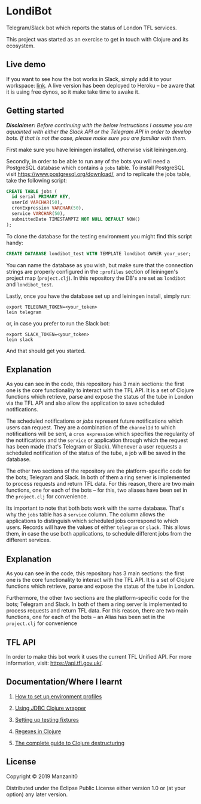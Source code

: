 # LondiBot

Telegram/Slack bot which reports the status of London TFL services.

This project was started as an exercise to get in touch with Clojure and its ecosystem.

## Live demo

If you want to see how the bot works in Slack, simply add it to your workspace: [link](https://slack.com/oauth/authorize?client_id=2225972970.533137885794&scope=incoming-webhook,commands,bot,users:read,chat:write:bot,groups:read,channels:read,im:read,mpim:read,users:read.email,channels:write). A live version has been deployed to Heroku – be aware that it is using free dynos, so it make take time to awake it.

## Getting started

_**Disclaimer:** Before continuing with the below instructions I assume you are aquainted with either the Slack API or the Telegram API in order to develop bots. If that is not the case, please make sure you are familiar with them._

First make sure you have leiningen installed, otherwise visit leiningen.org.

Secondly, in order to be able to run any of the bots you will need a PostgreSQL database which contains a `jobs` table. To install PostgreSQL visit https://www.postgresql.org/download/, and to replicate the jobs table, take the following script:

```sql
CREATE TABLE jobs (
  id serial PRIMARY KEY, 
  userId VARCHAR(50), 
  cronExpression VARCHAR(50), 
  service VARCHAR(50), 
  submittedDate TIMESTAMPTZ NOT NULL DEFAULT NOW()
);
```

To clone the database for the testing environment you might find this script handy:

```SQL
CREATE DATABASE londibot_test WITH TEMPLATE londibot OWNER your_user;
```

You can name the database as you wish, but make sure that the connection strings are properly configured in the `:profiles` section of leiningen's project map (`project.clj`). In this repository the DB's are set as `londibot` and `londibot_test`.

Lastly, once you have the database set up and leiningen install, simply run:

```
export TELEGRAM_TOKEN=<your_token>
lein telegram
```

or, in case you prefer to run the Slack bot:

```
export SLACK_TOKEN=<your_token>
lein slack
```

And that should get you started.

## Explanation

As you can see in the code, this repository has 3 main sections: the first one is the core functionality to interact with the TFL API. It is a set of Clojure functions which retrieve, parse and expose the status of the tube in London via the TFL API and also allow the application to save scheduled notifications.

The scheduled notifications or *jobs* represent future notifications which users can request. They are a combination of the `channelId` to which notifications will be sent, a `cron expression` which specifies the regularity of the notifications and the `service` or application through which the request has been made (that's Telegram or Slack). Whenever a user requests a scheduled notification of the status of the tube, a job will be saved in the database.

The other two sections of the repository are the platform-specific code for the bots; Telegram and Slack. In both of them a ring server is implemented to process requests and return TFL data. For this reason, there are two main functions, one for each of the bots – for this, two aliases have been set in the `project.clj` for convenience.

Its important to note that both bots work with the same database. That's why the `jobs` table has a `service` column. The column allows the applications to distinguish which scheduled jobs correspond to which users. Records will have the values of either `telegram` or `slack`. This allows them, in case the use both applications, to schedule different jobs from the different services.

## Explanation

As you can see in the code, this repository has 3 main sections: the first one is the core functionality to interact with the TFL API. It is a set of Clojure functions which retrieve, parse and expose the status of the tube in London.

Furthermore, the other two sections are the platform-specific code for the bots; Telegram and Slack. In both of them a ring server is implemented to process requests and return TFL data. For this reason, there are two main functions, one for each of the bots – an Alias has been set in the `project.clj` for convenience

## TFL API

In order to make this bot work it uses the current TFL Unified API. For more information, visit: https://api.tfl.gov.uk/.

## Documentation/Where I learnt

1. [How to set up environment profiles](https://8thlight.com/blog/kevin-buchanan/2014/12/08/organizing-your-clojure-environment-and-logs-with-leiningen.html)

2. [Using JDBC Clojure wrapper](http://clojure-doc.org/articles/ecosystem/java_jdbc/using_sql.html)

3. [Setting up testing fixtures](http://thornydev.blogspot.com/2012/09/before-and-after-logic-in-clojuretest.html)

4. [Regexes in Clojure](https://lispcast.com/clojure-regex/)

5. [The complete guide to Clojure destructuring](http://blog.brunobonacci.com/2014/11/16/clojure-complete-guide-to-destructuring)

## License

Copyright © 2019 Manzanit0

Distributed under the Eclipse Public License either version 1.0 or (at
your option) any later version.
